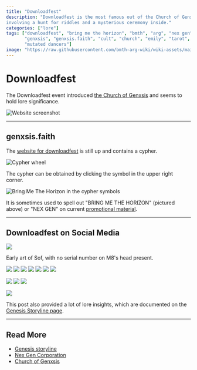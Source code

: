 ```yaml
---
title: "Downloadfest"
description: "Downloadfest is the most famous out of the Church of Genxsis events, 
involving a hunt for riddles and a mysterious ceremony inside."
categories: ["lore"]
tags: ["downloadfest", "bring me the horizon", "bmth", "arg", "nex gen", "post human", 
       "genxsis", "genxsis.faith", "cult", "church", "emily", "tarot", "cypher", 
       "mutated dancers"]
image: "https://raw.githubusercontent.com/bmth-arg-wiki/wiki-assets/main/other-webpages/bmth_cypher.png"
---
```

# Downloadfest

The Downloadfest event introduced [the Church of Genxsis](church) and  seems to hold lore significance.

![Website screenshot](https://raw.githubusercontent.com/bmth-arg-wiki/wiki-assets/main/lore/genxsis.faith/genxsis_faith.png)

---

## genxsis.faith

The [website for downloadfest](https://www.genxsis.faith/) is still up and  contains a cypher.

![Cypher wheel](https://raw.githubusercontent.com/bmth-arg-wiki/wiki-assets/main/lore/genxsis.faith/cypher.png)

The cypher can be obtained by clicking the symbol in the upper right corner.

![Bring Me The Horizon in the cypher symbols](https://raw.githubusercontent.com/bmth-arg-wiki/wiki-assets/main/other-webpages/bmth_cypher.png)

It is sometimes used to spell out "BRING ME THE HORIZON" (pictured above) or "NEX GEN" on  current [promotional material](../socials).

---

## Downloadfest on Social Media

![](https://raw.githubusercontent.com/bmth-arg-wiki/wiki-assets/main/lore/downloadfest/downloadfest_noserialno.jpg)

Early art of Sof, with no serial number on M8's head present.

![](https://raw.githubusercontent.com/bmth-arg-wiki/wiki-assets/main/lore/downloadfest/insta_downloadfest1.jpg) ![](https://raw.githubusercontent.com/bmth-arg-wiki/wiki-assets/main/lore/downloadfest/insta_downloadfest2.jpg) ![](https://raw.githubusercontent.com/bmth-arg-wiki/wiki-assets/main/lore/downloadfest/insta_downloadfest3.jpg) ![](https://raw.githubusercontent.com/bmth-arg-wiki/wiki-assets/main/lore/downloadfest/insta_downloadfest_4.jpg) ![](https://raw.githubusercontent.com/bmth-arg-wiki/wiki-assets/main/lore/downloadfest/insta_downloadfest5.jpg) ![](https://raw.githubusercontent.com/bmth-arg-wiki/wiki-assets/main/lore/downloadfest/insta_downloadfest6.jpg) ![](https://raw.githubusercontent.com/bmth-arg-wiki/wiki-assets/main/lore/downloadfest/insta_downloadfest7.jpg)

![](https://raw.githubusercontent.com/bmth-arg-wiki/wiki-assets/main/lore/downloadfest/insta_downloadfest_dancers.jpg) ![](https://raw.githubusercontent.com/bmth-arg-wiki/wiki-assets/main/lore/downloadfest/insta_downloadfest_dancer_picture.jpg) ![](https://raw.githubusercontent.com/bmth-arg-wiki/wiki-assets/main/lore/downloadfest/eve_art_downloadfest.jpg)

![](https://raw.githubusercontent.com/bmth-arg-wiki/wiki-assets/main/lore/downloadfest/insta_downloadfest_genesisstoryline.jpg)

This post also provided a lot of lore insights, which are documented on the  [Genesis Storyline page](genesis-storyline).

---

## Read More

* [Genesis storyline](genesis-storyline)
* [Nex Gen Corporation](./nex-gen-corporation)
* [Church of Genxsis](church)

&nbsp;